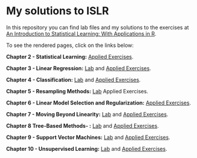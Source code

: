 # My solutions to ISLR

In this repository you can find lab files and my solutions to the exercises at <a href="http://www-bcf.usc.edu/~gareth/ISL/">An Introduction to Statistical Learning: With Applications in R</a>.

To see the rendered pages, click on the links below:

**Chapter 2 - Statistical Learning:** <a href="https://paulopcpl.github.io/My_solutions_ISLR/Chapter_2.html">Applied Exercises</a>.

**Chapter 3 - Linear Regression:** <a href="https://paulopcpl.github.io/My_solutions_ISLR/Lab_Chapter_3.html">Lab</a> and <a href="https://paulopcpl.github.io/My_solutions_ISLR/Chapter_3.html">Applied Exercises</a>.

**Chapter 4 - Classification:**  <a href="https://paulopcpl.github.io/My_solutions_ISLR/Lab_Chapter_4.html">Lab</a> and <a href="https://paulopcpl.github.io/My_solutions_ISLR/Chapter_4.html">Applied Exercises</a>.

**Chapter 5 - Resampling Methods:** <a href="https://paulopcpl.github.io/My_solutions_ISLR/Chapter_5.html">  <a href="https://paulopcpl.github.io/My_solutions_ISLR/Lab_Chapter_5.html">Lab</a> Applied Exercises</a>.

**Chapter 6 - Linear Model Selection and Regularization:** <a href="https://paulopcpl.github.io/My_solutions_ISLR/Chapter_6.html">Applied Exercises</a>.

**Chapter 7 - Moving Beyond Linearity:** <a href="https://paulopcpl.github.io/My_solutions_ISLR/Lab_Chapter_7.html">Lab</a> and <a href="https://paulopcpl.github.io/My_solutions_ISLR/Chapter_7.html">Applied Exercises</a>.

**Chapter 8 Tree-Based Methods- :** <a href="https://paulopcpl.github.io/My_solutions_ISLR/Lab_Chapter_8.html">Lab</a> and <a href="https://paulopcpl.github.io/My_solutions_ISLR/Chapter_8.html">Applied Exercises</a>.

**Chapter 9 - Support Vector Machines:** <a href="https://paulopcpl.github.io/My_solutions_ISLR/Lab_Chapter_9.html">Lab</a> and <a href="https://paulopcpl.github.io/My_solutions_ISLR/Chapter_9.html">Applied Exercises</a>.

**Chapter 10 - Unsupervised Learning:** <a href="https://paulopcpl.github.io/My_solutions_ISLR/Lab_Chapter_10.html">Lab</a> and <a href="https://paulopcpl.github.io/My_solutions_ISLR/Chapter_10.html">Applied Exercises</a>.


